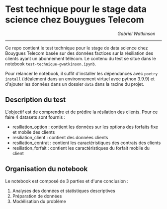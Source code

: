 # Test technique pour le stage data science chez Bouygues Telecom

<div style="text-align: right;"><span style="font-style: italic; margin-right: 1.5em;">Gabriel Watkinson</span></div>
<hr class="solid">

Ce repo contient le test technique pour le stage de data science chez Bouygues Telecom basée sur des données factices sur la résiliation des clients ayant un abonnement télécom. Le contenu du test se situe dans le notebook `test-technique-gwatkinson.ipynb`.

Pour relancer le notebook, il suffit d'installer les dépendances avec `poetry install` (idéalement dans un environnement virtuel avec python 3.9.9) et d'ajouter les données dans un dossier `data` dans la racine du projet.

## Description du test

L'objectif est de comprendre et de prédire la résilation des clients. Pour ce faire 4 datasets sont fournis :

* resiliation_option : contient les données sur les options des forfaits fixe et mobile des clients
* resiliation_client : contient des données clients
* resiliation_contrat : contient les caractéristiques des contrats des clients
* resiliation_forfait : contient les caractéristiques du forfait mobile du client

## Organisation du notebook

Le notebook est composé de 3 parties et d'une conclusion :

1. Analyses des données et statistiques descriptives
2. Préparation de données
3. Modélisation du problème
